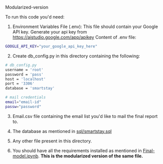 Modularized-version

To run this code you'd need:

1. Environment Variables File (.env):
This file should contain your Google API key. Generate your api key from https://aistudio.google.com/app/apikey
Content of .env file:
```sh
GOOGLE_API_KEY="your_google_api_key_here"
```
2. Create db_config.py in this directory containing the following:
```sh
# db_config.py
username = 'root'
password = 'pass'
host = 'localhost'
port = '3306'
database = 'smartstay'

# mail credentials
email="email-id"
passw="password"
```

3. Email.csv file containing the email list you'd like to mail the final report to.

4. The database as mentioned in [sql/smartstay.sql](https://github.com/im-ukr/SmartStay/blob/test/sql/smartstay.sql)

5. Any other file present in this directory.

6. You should have all the requirements installed as mentioned in [Final-model.ipynb](https://github.com/im-ukr/SmartStay/blob/test/notebooks/Dynamic%20Pricing%20Model/Final-model.ipynb). **This is the modularized version of the same file.**
